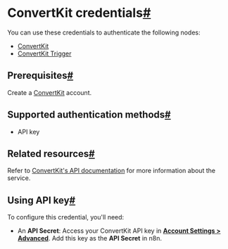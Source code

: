 [](https://github.com/n8n-io/n8n-docs/edit/main/docs/integrations/builtin/credentials/convertkit.md "Edit this page")

# ConvertKit credentials[#](#convertkit-credentials "Permanent link")

You can use these credentials to authenticate the following nodes:

*   [ConvertKit](../../app-nodes/n8n-nodes-base.convertkit/)
*   [ConvertKit Trigger](../../trigger-nodes/n8n-nodes-base.convertkittrigger/)

## Prerequisites[#](#prerequisites "Permanent link")

Create a [ConvertKit](https://convertkit.com/) account.

## Supported authentication methods[#](#supported-authentication-methods "Permanent link")

*   API key

## Related resources[#](#related-resources "Permanent link")

Refer to [ConvertKit's API documentation](https://developers.convertkit.com/#overview) for more information about the service.

## Using API key[#](#using-api-key "Permanent link")

To configure this credential, you'll need:

*   An **API Secret**: Access your ConvertKit API key in [**Account Settings > Advanced**](https://app.convertkit.com/account_settings/advanced_settings). Add this key as the **API Secret** in n8n.